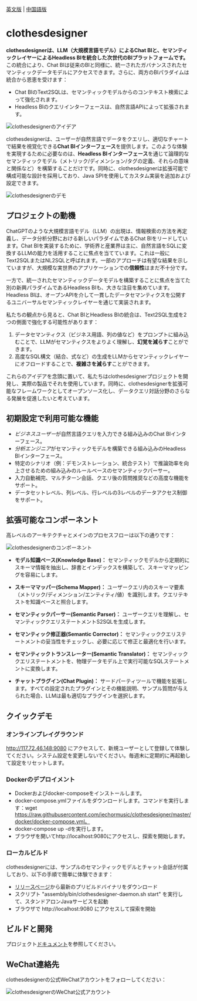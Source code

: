 [英文版](README.md) | [中国語版](README_CN.md)

# clothesdesigner

**clothesdesignerは、LLM（大規模言語モデル）によるChat BIと、セマンティックレイヤーによるHeadless BIを統合した次世代のBIプラットフォームです。** この統合により、Chat BIは従来のBIと同様に、統一されたガバナンスされたセマンティックデータモデルにアクセスできます。さらに、両方のBIパラダイムは統合から恩恵を受けます：

- Chat BIのText2SQLは、セマンティックモデルからのコンテキスト検索によって強化されます。
- Headless BIのクエリインターフェースは、自然言語APIによって拡張されます。

![clothesdesignerのアイデア](https://github.com/chenxingqiang/clothesdesigner-website/blob/main/static/img/clothesdesigner_ideas.png)

clothesdesignerは、ユーザーが自然言語でデータをクエリし、適切なチャートで結果を視覚化できる**Chat BIインターフェース**を提供します。このような体験を実現するために必要なのは、**Headless BIインターフェース**を通じて論理的なセマンティックモデル（メトリック/ディメンション/タグの定義、それらの意味と関係など）を構築することだけです。同時に、clothesdesignerは拡張可能で構成可能な設計を採用しており、Java SPIを使用してカスタム実装を追加および設定できます。

![clothesdesignerのデモ](https://github.com/chenxingqiang/clothesdesigner-website/blob/main/static/img/clothesdesigner_demo.gif)

## プロジェクトの動機

ChatGPTのような大規模言語モデル（LLM）の出現は、情報検索の方法を再定義し、データ分析分野における新しいパラダイムであるChat BIをリードしています。Chat BIを実装するために、学術界と産業界は主に、自然言語をSQLに変換するLLMの能力を活用することに焦点を当てています。これは一般にText2SQLまたはNL2SQLと呼ばれます。一部のアプローチは有望な結果を示していますが、大規模な実世界のアプリケーションでの**信頼性**はまだ不十分です。

一方で、統一されたセマンティックデータモデルを構築することに焦点を当てた別の新興パラダイムであるHeadless BIも、大きな注目を集めています。Headless BIは、オープンAPIを介して一貫したデータセマンティクスを公開するユニバーサルセマンティックレイヤーを通じて実装されます。

私たちの観点から見ると、Chat BIとHeadless BIの統合は、Text2SQL生成を2つの側面で強化する可能性があります：

1. データセマンティクス（ビジネス用語、列の値など）をプロンプトに組み込むことで、LLMがセマンティクスをよりよく理解し、**幻覚を減らす**ことができます。
2. 高度なSQL構文（結合、式など）の生成をLLMからセマンティックレイヤーにオフロードすることで、**複雑さを減らす**ことができます。

これらのアイデアを念頭に置いて、私たちはclothesdesignerプロジェクトを開発し、実際の製品でそれを使用しています。同時に、clothesdesignerを拡張可能なフレームワークとしてオープンソース化し、データクエリ対話分野のさらなる発展を促進したいと考えています。

## 初期設定で利用可能な機能

- *ビジネスユーザー*が自然言語クエリを入力できる組み込みのChat BIインターフェース。
- *分析エンジニア*がセマンティックモデルを構築できる組み込みのHeadless BIインターフェース。
- 特定のシナリオ（例：デモンストレーション、統合テスト）で推論効率を向上させるための組み込みのルールベースのセマンティックパーサー。
- 入力自動補完、マルチターン会話、クエリ後の質問推奨などの高度な機能をサポート。
- データセットレベル、列レベル、行レベルの3レベルのデータアクセス制御をサポート。

## 拡張可能なコンポーネント

高レベルのアーキテクチャとメインのプロセスフローは以下の通りです：

![clothesdesignerのコンポーネント](https://github.com/chenxingqiang/clothesdesigner-website/blob/main/static/img/clothesdesigner_components.png)

- **モデル知識ベース(Knowledge Base)：** セマンティックモデルから定期的にスキーマ情報を抽出し、辞書とインデックスを構築して、スキーママッピングを容易にします。

- **スキーママッパー(Schema Mapper)：** ユーザークエリ内のスキーマ要素（メトリック/ディメンション/エンティティ/値）を識別します。クエリテキストを知識ベースと照合します。

- **セマンティックパーサー(Semantic Parser)：** ユーザークエリを理解し、セマンティッククエリステートメントS2SQLを生成します。

- **セマンティック修正器(Semantic Corrector)：** セマンティッククエリステートメントの妥当性をチェックし、必要に応じて修正と最適化を行います。

- **セマンティックトランスレーター(Semantic Translator)：** セマンティッククエリステートメントを、物理データモデル上で実行可能なSQLステートメントに変換します。

- **チャットプラグイン(Chat Plugin)：** サードパーティツールで機能を拡張します。すべての設定されたプラグインとその機能説明、サンプル質問が与えられた場合、LLMは最も適切なプラグインを選択します。

## クイックデモ
### オンラインプレイグラウンド
http://117.72.46.148:9080 にアクセスして、新規ユーザーとして登録して体験してください。システム設定を変更しないでください。毎週末に定期的に再起動して設定をリセットします。

### Dockerのデプロイメント
- Dockerおよびdocker-composeをインストールします。
- docker-compose.ymlファイルをダウンロードします。コマンドを実行します：wget https://raw.githubusercontent.com/iechormusic/clothesdesigner/master/docker/docker-compose.yml。
- docker-compose up -dを実行します。
- ブラウザを開いてhttp://localhost:9080にアクセスし、探索を開始します。

### ローカルビルド
clothesdesignerには、サンプルのセマンティックモデルとチャット会話が付属しており、以下の手順で簡単に体験できます：

- [リリースページ](https://github.com/iechormusic/clothesdesigner/releases)から最新のプリビルドバイナリをダウンロード
- スクリプト "assembly/bin/clothesdesigner-daemon.sh start" を実行して、スタンドアロンJavaサービスを起動
- ブラウザで http://localhost:9080 にアクセスして探索を開始

## ビルドと開発

プロジェクト[ドキュメント](https://clothesdesignerbi.github.io/docs/%E7%B3%BB%E7%BB%9F%E9%83%A8%E7%BD%B2/%E7%BC%96%E8%AF%91%E6%9E%84%E5%BB%BA/)を参照してください。

## WeChat連絡先

clothesdesignerの公式WeChatアカウントをフォローしてください：

![clothesdesignerのWeChat公式アカウント](https://github.com/chenxingqiang/clothesdesigner-website/blob/main/static/img/clothesdesigner_wechat_oa.png)
